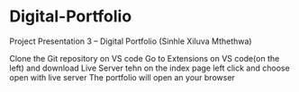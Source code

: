 # Digital-Portfolio
Project Presentation 3 – Digital Portfolio (Sinhle Xiluva Mthethwa)

Clone the Git repository on VS code
Go to Extensions on VS code(on the left) and download Live Server
tehn on the index page left click and choose open with live server
The portfolio will open an your browser 